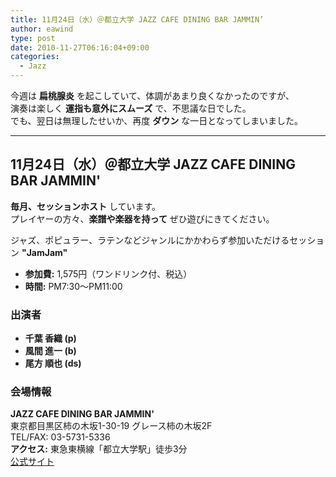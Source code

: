 ```yaml
---
title: 11月24日（水）＠都立大学 JAZZ CAFE DINING BAR JAMMIN’
author: eawind
type: post
date: 2010-11-27T06:16:04+09:00
categories:
  - Jazz
---
```

今週は **扁桃腺炎** を起こしていて、体調があまり良くなかったのですが、  
演奏は楽しく **運指も意外にスムーズ** で、不思議な日でした。  
でも、翌日は無理したせいか、再度 **ダウン** な一日となってしまいました。

---

## 11月24日（水）＠都立大学 JAZZ CAFE DINING BAR JAMMIN'

**毎月、セッションホスト** しています。  
プレイヤーの方々、**楽譜や楽器を持って** ぜひ遊びにきてください。

ジャズ、ポピュラー、ラテンなどジャンルにかかわらず参加いただけるセッション **"JamJam"**  

- **参加費:** 1,575円（ワンドリンク付、税込）  
- **時間:** PM7:30〜PM11:00  

### 出演者
- **千葉 香織 (p)**  
- **風間 進一 (b)**  
- **尾方 順也 (ds)**  

### 会場情報
**JAZZ CAFE DINING BAR JAMMIN'**  
東京都目黒区柿の木坂1-30-19 グレース柿の木坂2F  
TEL/FAX: 03-5731-5336  
**アクセス:** 東急東横線「都立大学駅」徒歩3分  
[公式サイト](http://www17.ocn.ne.jp/~jammin/index.htm)
